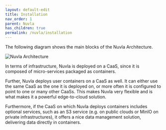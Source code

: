 ```yaml
---
layout: default-edit
title: Installation
nav_order: 1
parent: Nuvla
has_children: true
permalink: /nuvla/installation
---
```


The following diagram shows the main blocks of the Nuvla Architecture. 

![Nuvla Architecture](/docs/assets/architecture.png)

In terms of infrastructure, Nuvla is deployed on a CaaS, since it is composed of micro-services packaged as containers.

Further, Nuvla deploys user containers on a CaaS as well.  It can either use the same CaaS as the one it is deployed on, or more often it is configured to point to one or many other CaaSs.  This makes Nuvla very flexible and is what makes it a powerful edge-to-cloud solution.

Furthermore, if the CaaS on which Nuvla deploys containers includes optional services, such as an S3 service (e.g. on public clouds or MinIO on private infrastructures), it offers a nice data management solution, delivering data directly in containers.

